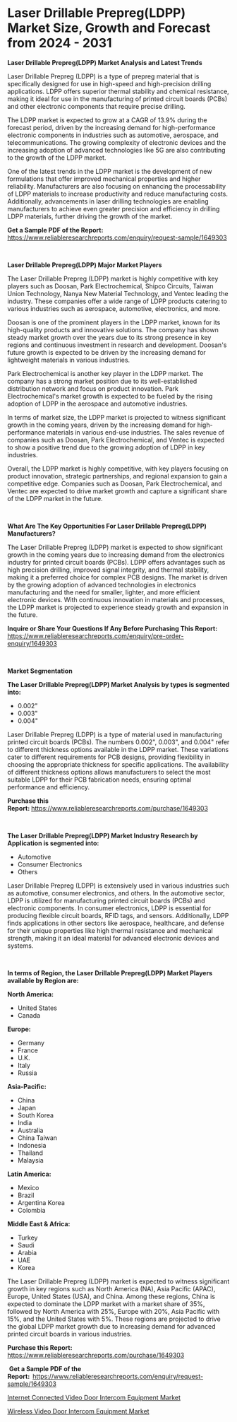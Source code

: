 <p><h1>Laser Drillable Prepreg(LDPP) Market Size, Growth and Forecast from 2024 - 2031</h1></p><p><strong>Laser Drillable Prepreg(LDPP) Market Analysis and Latest Trends</strong></p>
<p><p>Laser Drillable Prepreg (LDPP) is a type of prepreg material that is specifically designed for use in high-speed and high-precision drilling applications. LDPP offers superior thermal stability and chemical resistance, making it ideal for use in the manufacturing of printed circuit boards (PCBs) and other electronic components that require precise drilling.</p><p>The LDPP market is expected to grow at a CAGR of 13.9% during the forecast period, driven by the increasing demand for high-performance electronic components in industries such as automotive, aerospace, and telecommunications. The growing complexity of electronic devices and the increasing adoption of advanced technologies like 5G are also contributing to the growth of the LDPP market.</p><p>One of the latest trends in the LDPP market is the development of new formulations that offer improved mechanical properties and higher reliability. Manufacturers are also focusing on enhancing the processability of LDPP materials to increase productivity and reduce manufacturing costs. Additionally, advancements in laser drilling technologies are enabling manufacturers to achieve even greater precision and efficiency in drilling LDPP materials, further driving the growth of the market.</p></p>
<p><strong>Get a Sample PDF of the Report:&nbsp;</strong> <a href="https://www.reliableresearchreports.com/enquiry/request-sample/1649303">https://www.reliableresearchreports.com/enquiry/request-sample/1649303</a></p>
<p>&nbsp;</p>
<p><strong>Laser Drillable Prepreg(LDPP) Major Market Players</strong></p>
<p><p>The Laser Drillable Prepreg (LDPP) market is highly competitive with key players such as Doosan, Park Electrochemical, Shipco Circuits, Taiwan Union Technology, Nanya New Material Technology, and Ventec leading the industry. These companies offer a wide range of LDPP products catering to various industries such as aerospace, automotive, electronics, and more.</p><p>Doosan is one of the prominent players in the LDPP market, known for its high-quality products and innovative solutions. The company has shown steady market growth over the years due to its strong presence in key regions and continuous investment in research and development. Doosan's future growth is expected to be driven by the increasing demand for lightweight materials in various industries.</p><p>Park Electrochemical is another key player in the LDPP market. The company has a strong market position due to its well-established distribution network and focus on product innovation. Park Electrochemical's market growth is expected to be fueled by the rising adoption of LDPP in the aerospace and automotive industries.</p><p>In terms of market size, the LDPP market is projected to witness significant growth in the coming years, driven by the increasing demand for high-performance materials in various end-use industries. The sales revenue of companies such as Doosan, Park Electrochemical, and Ventec is expected to show a positive trend due to the growing adoption of LDPP in key industries.</p><p>Overall, the LDPP market is highly competitive, with key players focusing on product innovation, strategic partnerships, and regional expansion to gain a competitive edge. Companies such as Doosan, Park Electrochemical, and Ventec are expected to drive market growth and capture a significant share of the LDPP market in the future.</p></p>
<p>&nbsp;</p>
<p><strong>What Are The Key Opportunities For Laser Drillable Prepreg(LDPP) Manufacturers?</strong></p>
<p><p>The Laser Drillable Prepreg (LDPP) market is expected to show significant growth in the coming years due to increasing demand from the electronics industry for printed circuit boards (PCBs). LDPP offers advantages such as high precision drilling, improved signal integrity, and thermal stability, making it a preferred choice for complex PCB designs. The market is driven by the growing adoption of advanced technologies in electronics manufacturing and the need for smaller, lighter, and more efficient electronic devices. With continuous innovation in materials and processes, the LDPP market is projected to experience steady growth and expansion in the future.</p></p>
<p><strong>Inquire or Share Your Questions If Any Before Purchasing This Report:</strong> <a href="https://www.reliableresearchreports.com/enquiry/pre-order-enquiry/1649303">https://www.reliableresearchreports.com/enquiry/pre-order-enquiry/1649303</a></p>
<p>&nbsp;</p>
<p><strong>Market Segmentation</strong></p>
<p><strong>The Laser Drillable Prepreg(LDPP) Market Analysis by types is segmented into:</strong></p>
<p><ul><li>0.002"</li><li>0.003"</li><li>0.004"</li></ul></p>
<p><p>Laser Drillable Prepreg (LDPP) is a type of material used in manufacturing printed circuit boards (PCBs). The numbers 0.002", 0.003", and 0.004" refer to different thickness options available in the LDPP market. These variations cater to different requirements for PCB designs, providing flexibility in choosing the appropriate thickness for specific applications. The availability of different thickness options allows manufacturers to select the most suitable LDPP for their PCB fabrication needs, ensuring optimal performance and efficiency.</p></p>
<p><strong>Purchase this Report:&nbsp;</strong><a href="https://www.reliableresearchreports.com/purchase/1649303">https://www.reliableresearchreports.com/purchase/1649303</a></p>
<p>&nbsp;</p>
<p><strong>The Laser Drillable Prepreg(LDPP) Market Industry Research by Application is segmented into:</strong></p>
<p><ul><li>Automotive</li><li>Consumer Electronics</li><li>Others</li></ul></p>
<p><p>Laser Drillable Prepreg (LDPP) is extensively used in various industries such as automotive, consumer electronics, and others. In the automotive sector, LDPP is utilized for manufacturing printed circuit boards (PCBs) and electronic components. In consumer electronics, LDPP is essential for producing flexible circuit boards, RFID tags, and sensors. Additionally, LDPP finds applications in other sectors like aerospace, healthcare, and defense for their unique properties like high thermal resistance and mechanical strength, making it an ideal material for advanced electronic devices and systems.</p></p>
<p>&nbsp;</p>
<p><strong>In terms of Region, the Laser Drillable Prepreg(LDPP) Market Players available by Region are:</strong></p>
<p>
    <p> <strong> North America: </strong>
        <ul>
            <li>United States</li>
            <li>Canada</li>
        </ul>
        </p> 
    <p> <strong> Europe: </strong>
        <ul>
            <li>Germany</li>
            <li>France</li>
            <li>U.K.</li>
            <li>Italy</li>
            <li>Russia</li>
        </ul>
        </p> 
    <p> <strong> Asia-Pacific: </strong>
        <ul>
            <li>China</li>
            <li>Japan</li>
            <li>South Korea</li>
            <li>India</li>
            <li>Australia</li>
            <li>China Taiwan</li>
            <li>Indonesia</li>
            <li>Thailand</li>
            <li>Malaysia</li>
        </ul>
        </p> 
    <p> <strong> Latin America: </strong>
        <ul>
            <li>Mexico</li>
            <li>Brazil</li>
            <li>Argentina Korea</li>
            <li>Colombia</li>
        </ul>
        </p> 
    <p> <strong> Middle East & Africa: </strong>
        <ul>
            <li>Turkey</li>
            <li>Saudi</li>
            <li>Arabia</li>
            <li>UAE</li>
            <li>Korea</li>
        </ul>
    </p>
    </p>
<p><p>The Laser Drillable Prepreg (LDPP) market is expected to witness significant growth in key regions such as North America (NA), Asia Pacific (APAC), Europe, United States (USA), and China. Among these regions, China is expected to dominate the LDPP market with a market share of 35%, followed by North America with 25%, Europe with 20%, Asia Pacific with 15%, and the United States with 5%. These regions are projected to drive the global LDPP market growth due to increasing demand for advanced printed circuit boards in various industries.</p></p>
<p><strong>Purchase this Report: </strong><a href="https://www.reliableresearchreports.com/purchase/1649303">https://www.reliableresearchreports.com/purchase/1649303</a></p>
<p>&nbsp;<strong>Get a Sample PDF of the Report:&nbsp;&nbsp;</strong><a href="https://www.reliableresearchreports.com/enquiry/request-sample/1649303">https://www.reliableresearchreports.com/enquiry/request-sample/1649303</a></p>
<p><strong></strong></p>
<p><p><a href="https://github.com/JameTravis/Market-Research-Report-List-3/blob/main/internet-connected-video-door-intercom-equipment-market.md">Internet Connected Video Door Intercom Equipment Market</a></p><p><a href="https://github.com/vimar16th/Market-Research-Report-List-3/blob/main/wireless-video-door-intercom-equipment-market.md">Wireless Video Door Intercom Equipment Market</a></p></p>